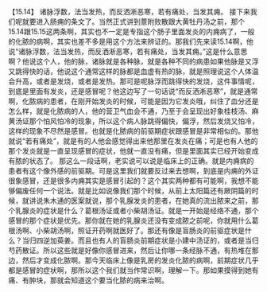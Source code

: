 【15.14】  诸脉浮数，法当发热，而反洒淅恶寒，若有痛处，当发其痈。
接下来我们呢就要进入肠痈的条文了。当然正式讲到薏附败散跟大黄牡丹汤之前，那个15.14跟15.15这两条啊，其实也不一定是专指这个肠子里面发炎的内痈病了，一般的化脓的病啊，其实也差不多是用这个方法来辨证的。那我们先来读15.14啊，他说“诸脉浮数，法当发热，而反洒淅恶寒，若有痛处，当发其痈。”这是什么意思啊？他说这个人，他的脉，诸脉就是各种脉，就是各种不同的病患如果他脉是又浮又跳得快的话，他说这个通常这样的脉都是血虚有热的脉，就是照理说这个人体温会升高，或者是发烧，或者是发热。那可是呢脉浮而跳得快的发烧，这件事情呢，到底是里面有发炎，还是感冒呢？他这边写了一句话说“而反洒淅恶寒”，就是通常啊，化脓病的患者，在刚开始发炎的时候，可能是因为它发炎哦，纠住了血分还是怎么样，就是化脓病的人，他的营卫气血会不通，乃至于会呈现出好象桂枝汤、麻黄汤证那个怕风怕冷的现象，所以这个病人脉跳得偏快，偏浮，然后发烧又怕冷，这样的现象不尽然是感冒。也就是化脓病的前驱期症状跟感冒是非常相似的。那他就说“若有痛处”，就是有的人他会感觉得出来他那里在发炎在痛；可是也有人他的那个发炎就是一直呈现感冒的症状，他就一直没有痛，但是里面其实已经开始变成有脓的状态了。
那这么一段话啊，老实说可以说是临床上的正确。就是内痈病的患者有这个像外感的前驱期。可是这里我们就要反过来去想啊，到底是内痈的外证很象感冒，还是很多内痈其实是感冒引起的？这个其实两种都有可能啊，我想不能够偏废任何一个说法。就是比如说像我们那个时候，从前上太阳篇还有厥阴篇的时候，就讲说朱木通的医案就说，那个乳腺发炎的患者，在她真的流出脓来之前，那个乳腺炎的症状是什么？葛根汤证或者小柴胡汤证。就是一开始是经络不通，那个感冒的那个症状是优先。那你就在她的乳腺炎还没有变成脓之前呢，你就用什么葛根汤啊、小柴胡汤啊，照证开药啊就医好了。那还有像是盲肠炎的前驱症状是什么？当归四逆加萸姜。而且也有人的盲肠炎前期症状是小建中汤证的，或者是当归芍药散证。所以这些就是好像你感冒进来，然后让你哪一条经脉不通，有热堆在那边，然后才变成化脓啊。那今天临床上像是乳房的发炎化脓的病啊，前期症状几乎都是感冒的症状啊，那所以这个我们就当作常识啊，理解一下。那如果摸得到她有痛、有肿块，那就会知道这个要当化脓的病来治啊。
